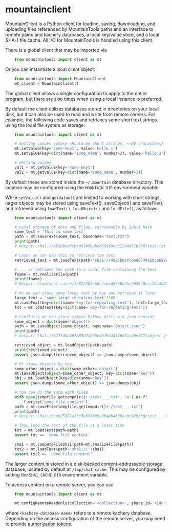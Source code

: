 # mountainclient

MountainClient is a Python client for loading, saving, downloading, and uploading files
referenced by MountainTools paths and an interface to remote pairio and
kachery databases, a local key/value store, and a local SHA-1 file cache.
All I/O for MountainTools is handled using this client.

There is a global client that may be imported via

```python
    from mountaintools import client as mt
```

Or you can instantiate a local client object:

```python
    from mountaintools import MountainClient
    mt_client = MountainClient()
```

The global client allows a single configuration to apply to the entire
program, but there are also times when using a local instance is preferred.

By default the client utilizes databases stored in directories on your local
disk, but it can also be used to read and write from remote servers. For
example, the following code saves and retrieves some short text strings
using the local file system as storage.

```python
    from mountaintools import client as mt

    # Setting values (these should be short strings, <=80 characters)
    mt.setValue(key='some-key1', value='hello 1')
    mt.setValue(key=dict(name='some_name', number=2), value='hello 2')

    # Getting values
    val1 = mt.getValue(key='some-key1')
    val2 = mt.getValue(key=dict(name='some_name', number=2))
```

By default these are stored inside the `~/.mountain` database directory. This
location may be configured using the `MOUNTAIN_DIR` environment variable.

While `setValue()` and `getValue()` are limited to working with short strings,
larger objects may be stored using saveText(), saveObject() and saveFile(),
and retrieved using `loadText()`, `loadObject()` and `loadFile()`, as follows:

```python
    from mountaintools import client as mt

    # Local storage of data and files, retrievable by SHA-1 hash
    some_text = 'This is some text'
    path = mt.saveText(some_text, basename='test.txt')
    print(path)
    # Output: sha1://482cb0cfcbed6740a2bcb659c9ccc22a4d27b369/test.txt

    # Later we can use this to retrieve the text
    retrieved_text = mt.loadText(path='sha1://482cb0cfcbed6740a2bcb659c9ccc22a4d27b369/test.txt')

    # ... or retrieve the path to a local file containing the text
    fname = mt.realizeFile(path)
    print(fname)
    # Output: /tmp/sha1-cache/4/82/482cb0cfcbed6740a2bcb659c9ccc22a4d27b369

    # Or we can store some large text by key and retrieve it later
    large_text = 'some large repeating text'*100
    mt.saveText(key=dict(name='key-for-repeating-text'), text=large_text)
    txt = mt.loadText(key=dict(name='key-for-repeating-text'))

    # Similarly we can store simple Python dicts via json content
    some_object = dict(some='object')
    path = mt.saveObject(some_object, basename='object.json')
    print(path)
    # Output: sha1://b77fdda467b03d7a0c3e06f6f441f689ac46e817/object.json

    retrieved_object = mt.loadObject(path=path)
    print(retrieved_object)
    assert json.dumps(retrieved_object) == json.dumps(some_object)

    # Or store objects by key
    some_other_object = dict(some_other='object')
    mt.saveObject(object=some_other_object, key=dict(some='key'))
    obj = mt.loadObject(key=dict(some='key'))
    assert json.dumps(some_other_object) == json.dumps(obj)

    # You can do the same with files
    with open(tempfile.gettempdir()+'/test___.txt', 'w') as f:
        f.write('some file content')
    path = mt.saveFile(tempfile.gettempdir()+'/test___.txt')
    print(path)
    # Output: sha1://ee025361a15e3e8074e9c0b44b4f98aabc829b3d/test___.txt

    # Then load the text of the file at a later time
    txt = mt.loadText(path=path)
    assert txt == 'some file content'

    sha1 = mt.computeFileSha1(path=mt.realizeFile(path))
    txt2 = mt.loadText(path='sha1://'+sha1)
    assert txt2 == 'some file content'
```

The larger content is stored in a disk-backed content-addressable storage
database, located by default at `/tmp/sha1-cache`. This may be configured by
setting the `SHA1_CACHE_DIR` environment variable.

To access content on a remote server, you can use

```python
    from mountaintools import client as mt

    mt.configRemoteReadonly(collection='<collection>', share_id='<id>')
```

where `<kachery-database-name>` refers to a remote kachery database. Depending
on the access configuration of the remote server, you may need to provide
[authorization tokens](../README.md#setting-kachery-tokens).
